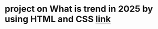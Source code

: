 # project on What is trend in 2025 by using HTML and CSS [link](https://github.com/raviraj0922/FSJS/blob/main/Project3/index.html)
